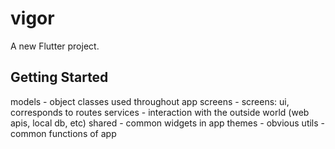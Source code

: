 # vigor

A new Flutter project.

## Getting Started

models - object classes used throughout app
screens - screens: ui, corresponds to routes
services - interaction with the outside world (web apis, local db, etc)
shared - common widgets in app
themes - obvious
utils - common functions of app
